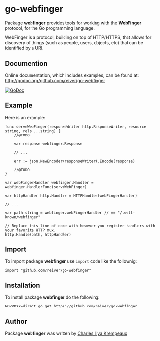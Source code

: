 # go-webfinger

Package **webfinger** provides tools for working with the **WebFinger** protocol, for the Go programming language.

WebFinger is a protocol, building on top of HTTP/HTTPS, that allows for discovery of things (such as people, users, objects, etc) that can be identified by a URI.

## Documention

Online documentation, which includes examples, can be found at: http://godoc.org/github.com/reiver/go-webfinger

[![GoDoc](https://godoc.org/github.com/reiver/go-webfinger?status.svg)](https://godoc.org/github.com/reiver/go-webfinger)

## Example

Here is an example:

```golang
func serveWebFinger(responseWriter http.ResponseWriter, resource string, rels ...string) {
	//@TODO

	var response webfinger.Response

	// ...

	err := json.NewEncoder(responseWriter).Encode(response)

	//@TODO
}

var webFingerHandler webfinger.Handler = webfinger.HandlerFunc(serveWebFinger)

var httpHandler http.Handler = HTTPHandler(webFingerHandler)

// ...

var path string = webfinger.webFingerHandler // == "/.well-known/webfinger"

// Replace this line of code with however you register handlers with your favorite HTTP mux.
http.Handle(path, httpHandler)
```

## Import

To import package **webfinger** use `import` code like the follownig:
```
import "github.com/reiver/go-webfinger"
```

## Installation

To install package **webfinger** do the following:
```
GOPROXY=direct go get https://github.com/reiver/go-webfinger
```

## Author

Package **webfinger** was written by [Charles Iliya Krempeaux](http://reiver.link)
